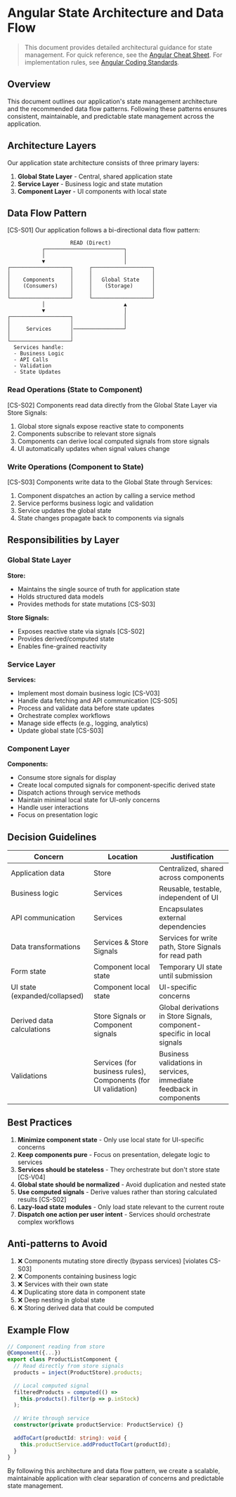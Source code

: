 # Angular State Architecture and Data Flow

> This document provides detailed architectural guidance for state management. For quick reference, see the [Angular Cheat Sheet](./angular-cheat-sheet.md). For implementation rules, see [Angular Coding Standards](./angular_coding_standards.md).

## Overview

This document outlines our application's state management architecture and the recommended data flow patterns. Following these patterns ensures consistent, maintainable, and predictable state management across the application.

## Architecture Layers

Our application state architecture consists of three primary layers:

1. **Global State Layer** - Central, shared application state
2. **Service Layer** - Business logic and state mutation
3. **Component Layer** - UI components with local state

## Data Flow Pattern

[CS-S01] Our application follows a bi-directional data flow pattern:

```
                    READ (Direct)
           ┌─────────────────────────┐
           │                         │
           ▼                         │
┌───────────────────┐     ┌───────────────────┐
│                   │     │                   │
│    Components     │     │   Global State    │
│    (Consumers)    │     │    (Storage)      │
│                   │     │                   │
└───────────────────┘     └───────────────────┘
           │                         ▲
           ▼                         │
┌───────────────────┐                │
│                   │                │
│     Services      │────────────────┘
│                   │
└───────────────────┘        
  Services handle:
  - Business Logic
  - API Calls
  - Validation
  - State Updates

```

### Read Operations (State to Component)

[CS-S02] Components read data directly from the Global State Layer via Store Signals:

1. Global store signals expose reactive state to components
2. Components subscribe to relevant store signals
3. Components can derive local computed signals from store signals
4. UI automatically updates when signal values change

### Write Operations (Component to State)

[CS-S03] Components write data to the Global State through Services:

1. Component dispatches an action by calling a service method
2. Service performs business logic and validation
3. Service updates the global state
4. State changes propagate back to components via signals

## Responsibilities by Layer

### Global State Layer

**Store:**
- Maintains the single source of truth for application state
- Holds structured data models  
- Provides methods for state mutations [CS-S03]

**Store Signals:**
- Exposes reactive state via signals [CS-S02]
- Provides derived/computed state
- Enables fine-grained reactivity

### Service Layer

**Services:**
- Implement most domain business logic [CS-V03]
- Handle data fetching and API communication [CS-S05]
- Process and validate data before state updates
- Orchestrate complex workflows
- Manage side effects (e.g., logging, analytics)
- Update global state [CS-S03]

### Component Layer

**Components:**
- Consume store signals for display
- Create local computed signals for component-specific derived state
- Dispatch actions through service methods
- Maintain minimal local state for UI-only concerns
- Handle user interactions
- Focus on presentation logic

## Decision Guidelines

| Concern | Location | Justification |
|---------|----------|---------------|
| Application data | Store | Centralized, shared across components |
| Business logic | Services | Reusable, testable, independent of UI |
| API communication | Services | Encapsulates external dependencies |
| Data transformations | Services & Store Signals | Services for write path, Store Signals for read path |
| Form state | Component local state | Temporary UI state until submission |
| UI state (expanded/collapsed) | Component local state | UI-specific concerns |
| Derived data calculations | Store Signals or Component signals | Global derivations in Store Signals, component-specific in local signals |
| Validations | Services (for business rules), Components (for UI validation) | Business validations in services, immediate feedback in components |

## Best Practices

1. **Minimize component state** - Only use local state for UI-specific concerns
2. **Keep components pure** - Focus on presentation, delegate logic to services
3. **Services should be stateless** - They orchestrate but don't store state [CS-V04]
4. **Global state should be normalized** - Avoid duplication and nested state
5. **Use computed signals** - Derive values rather than storing calculated results [CS-S02]
6. **Lazy-load state modules** - Only load state relevant to the current route
7. **Dispatch one action per user intent** - Services should orchestrate complex workflows

## Anti-patterns to Avoid

1. ❌ Components mutating store directly (bypass services) [violates CS-S03]
2. ❌ Components containing business logic
3. ❌ Services with their own state
4. ❌ Duplicating store data in component state
5. ❌ Deep nesting in global state
6. ❌ Storing derived data that could be computed

## Example Flow

```typescript
// Component reading from store
@Component({...})
export class ProductListComponent {
  // Read directly from store signals
  products = inject(ProductStore).products;
  
  // Local computed signal
  filteredProducts = computed(() => 
    this.products().filter(p => p.inStock)
  );
  
  // Write through service
  constructor(private productService: ProductService) {}
  
  addToCart(productId: string): void {
    this.productService.addProductToCart(productId);
  }
}
```

By following this architecture and data flow pattern, we create a scalable, maintainable application with clear separation of concerns and predictable state management.
